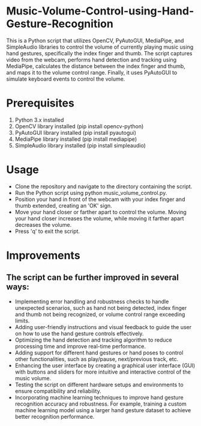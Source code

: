 # Music-Volume-Control-using-Hand-Gesture-Recognition
This is a Python script that utilizes OpenCV, PyAutoGUI, MediaPipe, and SimpleAudio libraries to control the volume of currently playing music using hand gestures, specifically the index finger and thumb. The script captures video from the webcam, performs hand detection and tracking using MediaPipe, calculates the distance between the index finger and thumb, and maps it to the volume control range. Finally, it uses PyAutoGUI to simulate keyboard events to control the volume.

# Prerequisites
1. Python 3.x installed
2. OpenCV library installed (pip install opencv-python)
3. PyAutoGUI library installed (pip install pyautogui)
4. MediaPipe library installed (pip install mediapipe)
5. SimpleAudio library installed (pip install simpleaudio)

# Usage
+ Clone the repository and navigate to the directory containing the script.
+ Run the Python script using python music_volume_control.py.
+ Position your hand in front of the webcam with your index finger and thumb extended, creating an 'OK' sign.
+ Move your hand closer or farther apart to control the volume. Moving your hand closer increases the volume, while moving it farther apart decreases the volume.
+ Press 'q' to exit the script.

# Improvements
## The script can be further improved in several ways:

+ Implementing error handling and robustness checks to handle unexpected scenarios, such as hand not being detected, index finger and thumb not being recognized, or volume control range exceeding limits.
+ Adding user-friendly instructions and visual feedback to guide the user on how to use the hand gesture controls effectively.
+ Optimizing the hand detection and tracking algorithm to reduce processing time and improve real-time performance.
+ Adding support for different hand gestures or hand poses to control other functionalities, such as play/pause, next/previous track, etc.
+ Enhancing the user interface by creating a graphical user interface (GUI) with buttons and sliders for more intuitive and interactive control of the music volume.
+ Testing the script on different hardware setups and environments to ensure compatibility and reliability.
+ Incorporating machine learning techniques to improve hand gesture recognition accuracy and robustness. For example, training a custom machine learning model using a larger hand gesture dataset to achieve better recognition performance.
